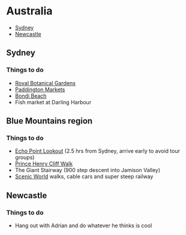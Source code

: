 # Australia

- [Sydney](#-sydney)
- [Newcastle](#-newcastle)

## <a name="sydney"></a> Sydney
### Things to do
* [Royal Botanical Gardens](http://www.tripadvisor.com/Attraction_Review-g255060-d257464-Reviews-Royal_Botanic_Gardens-Sydney_New_South_Wales.html)
* [Paddington Markets](http://www.paddingtonmarkets.com.au/)
* [Bondi Beach](http://www.lonelyplanet.com/australia/sydney/sights/beaches-islands-waterfronts/bondi-beach)
* Fish market at Darling Harbour

## Blue Mountains region
### Things to do
* [Echo Point Lookout](http://www.visitnsw.com/destinations/blue-mountains/katoomba-area/katoomba/attractions/echo-point-lookout-three-sisters) (2.5 hrs from Sydney, arrive early to avoid tour groups)
* [Prince Henry Cliff Walk](http://www.nationalparks.nsw.gov.au/blue-mountains-national-park/prince-henry-cliff-walk/walking)
* The Giant Stairway (900 step descent into Jamison Valley)
* [Scenic World](http://www.scenicworld.com.au/) walks, cable cars and super steep railway 

## Newcastle

### Things to do
* Hang out with Adrian and do whatever he thinks is cool
